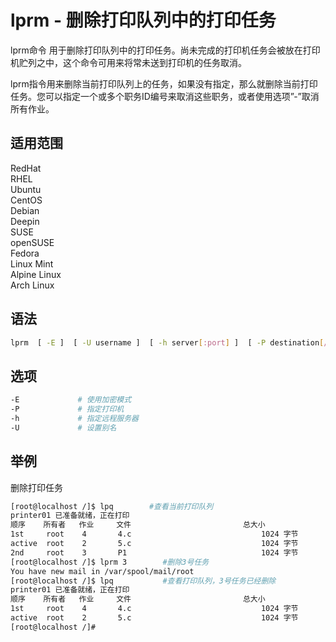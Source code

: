# lprm - 删除打印队列中的打印任务
lprm命令 用于删除打印队列中的打印任务。尚未完成的打印机任务会被放在打印机贮列之中，这个命令可用来将常未送到打印机的任务取消。

lprm指令用来删除当前打印队列上的任务，如果没有指定，那么就删除当前打印任务。您可以指定一个或多个职务ID编号来取消这些职务，或者使用选项”-”取消所有作业。

## 适用范围

<!-- <div class="svg linux">Linux</div> -->
<div class="svg redhat">RedHat</div>
<div class="svg rhel">RHEL</div>
<div class="svg ubuntu">Ubuntu</div>
<div class="svg centos">CentOS</div>
<div class="svg debian">Debian</div>
<div class="svg deepin">Deepin</div>
<div class="svg suse">SUSE</div>
<div class="svg opensuse">openSUSE</div>
<div class="svg fedora">Fedora</div>
<div class="svg linuxmint">Linux Mint</div>
<!-- <div class="svg mxlinux">MX Linux</div> -->
<div class="svg alpinelinux">Alpine Linux</div>
<div class="svg archlinux">Arch Linux</div>

## 语法

``` bash
lprm  [ -E ]  [ -U username ]  [ -h server[:port] ]  [ -P destination[/instance]]  [ - ]  [ job ID(s) ]
```

## 选项

``` bash
-E             # 使用加密模式
-P             # 指定打印机
-h             # 指定远程服务器
-U             # 设置别名
```
## 举例
删除打印任务
``` bash
[root@localhost /]$ lpq        #查看当前打印队列
printer01 已准备就绪，正在打印
顺序    所有者   作业     文件                         总大小
1st     root    4       4.c                             1024 字节
active  root    2       5.c                             1024 字节
2nd     root    3       P1                              1024 字节
[root@localhost /]$ lprm 3        #删除3号任务
You have new mail in /var/spool/mail/root
[root@localhost /]$ lpq           #查看打印队列，3号任务已经删除
printer01 已准备就绪，正在打印
顺序    所有者   作业     文件                         总大小
1st     root    4       4.c                             1024 字节
active  root    2       5.c                             1024 字节
[root@localhost /]#  
```

